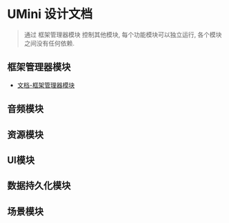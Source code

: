 # UMini 设计文档
> 通过 框架管理器模块 控制其他模块, 每个功能模块可以独立运行, 各个模块之间没有任何依赖.

## 框架管理器模块
- [文档-框架管理器模块](./Modules/框架管理器模块.md)
## 音频模块
## 资源模块
## UI模块
## 数据持久化模块
## 场景模块